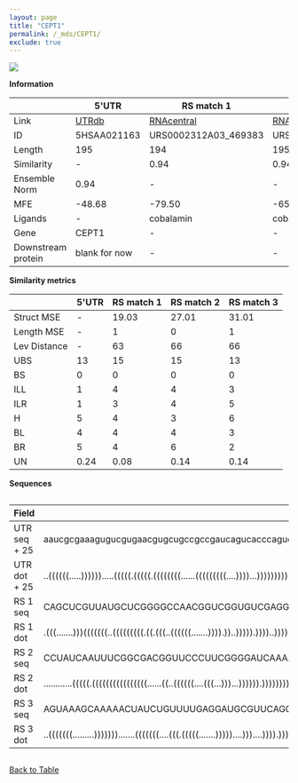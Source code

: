 ```yaml
---
layout: page
title: "CEPT1"
permalink: /_mds/CEPT1/
exclude: true
---
```




![](../../alns_9.28.22/aln_5HSAA021163_0.986.png?raw=true)


**Information**

| | 5'UTR       | RS match 1   | RS match 2  | RS match 3 |
| ---- | ----------- | ----------- | ----------- | ----------- |
| Link | <a href="http://utrdb.ba.itb.cnr.it/getutr/5HSAA021163/1" target="_blank" rel="noopener noreferrer">UTRdb</a>   | <a href="https://rnacentral.org/rna/URS0002312A03/469383" target="_blank" rel="noopener noreferrer">RNAcentral</a>     |<a href="https://rnacentral.org/rna/URS000231794E/99158" target="_blank" rel="noopener noreferrer">RNAcentral</a>  | <a href="https://rnacentral.org/rna/URS0002314964/1629708" target="_blank" rel="noopener noreferrer">RNAcentral</a>   |
| ID | 5HSAA021163     | URS0002312A03_469383     | URS000231794E_99158     | URS0002314964_1629708     |
| Length | 195     |  194    | 195   |  194    |
| Similarity | - | 0.94 | 0.94 | 0.94 |
| Ensemble Norm | 0.94 | - | - | - |
| MFE | -48.68 | -79.50 | -65.81 | -50.23 |
| Ligands | - | cobalamin | cobalamin | cobalamin |
| Gene | CEPT1 | - | - | - |
| Downstream protein | blank for now    |    -    | -  | - |


**Similarity metrics**

| | 5'UTR       | RS match 1   | RS match 2  | RS match 3 |
| ---- | ----------- | ----------- | ----------- | ----------- |
| Struct MSE | - | 19.03 | 27.01 | 31.01 |
| Length MSE | - | 1 | 0 | 1 |
| Lev Distance | - | 63 | 66 | 66 |
| UBS| 13 | 15 | 15 | 13 |
| BS | 0 | 0 | 0 | 0 |
| ILL | 1 | 4 | 4 | 3 |
| ILR | 1 | 3 | 4 | 5 |
| H | 5 | 4 | 3 | 6 |
| BL | 4 | 4 | 4 | 3 |
| BR | 5 | 4 | 6 | 2 |
| UN | 0.24 | 0.08 | 0.14 | 0.14 |

**Sequences**


<div style="overflow-x:auto;">

<table>
<colgroup>
<col width="30%" />
<col width="70%" />
</colgroup>
<thead>
<tr class="header">
<th>Field</th>
<th>Description</th>
</tr>
</thead>
<tbody>
<tr>
<td markdown="span">UTR seq + 25 </td>
<td markdown="span"> aaucgcgaaagugucgugaacgugcugccgccgaucagucacccagucggcuggagucggaggcgauauuucuagggguguacuuguuggggucaggguaagcaccagccacaaaaaccuacaaaagaagggaaauuacugucuuuaaauauuaaaaaaaaacaagauccATGAGTGGGCATCGATCAACAAGGA </td>
</tr>
<tr>
<td markdown="span">UTR dot + 25  </td>
<td markdown="span"> ..((((((.....)))))).....(((((.(((((.((((((((......(((((((((....))))...)))))))))).))).))))))).)))(((........))).............(((((.((.......)).)))))...................((((.(((......))).))))........
</td>
</tr>


<tr>
<td markdown="span">RS 1 seq </td>
<td markdown="span"> CAGCUCGUUAUGCUCGGGGCCAACGGUCGGUGUCGAGGGAAGUCUGGUGCGAAUCCAGCGCGGUCCCGCCACUGUGACCGGGUUCACGCUCGCCGCAAGCCGAUGGCAAGCCACUGGGUCCUCCACUGCGGACCUGGGAAGGCGCGGCGAGUACGCCCGGGAGCCAGGAGACCUGACUCCGGCCAGCUGAGAAC
</td>
</tr>


<tr>
<td markdown="span">RS 1 dot </td>
<td markdown="span"> .(((.......)))(((((((..(((((((((.((.(((..((((((.......)))).))..))))).))))..)))))))))).))((((((((.............(((.((((((((........))))))))...)))))))))))...(((..((((.((((...)))).)))))))...........
</td>
</tr>


<tr>
<td markdown="span">RS 2 seq </td>
<td markdown="span"> CCUAUCAAUUUCGGCGACGGUUCCCUUCGGGGAUCAAAAGGGAAUGCGGUGCGAGGGUAACCCAAUGCCGCAGCUGUCCCCGCAACUGUAAACGGCGAGCCUUUCGUCAAUUUGCCACUGGGCUACUCAGCUCGGGAAGGCGUCAACAGGCGAUGACCCGUGAGCCAGGAGACCUGCCGUCAGUCGUGGUCACAC
</td>
</tr>


<tr>
<td markdown="span">RS 2 dot </td>
<td markdown="span"> ............(((((.((((((((((((((((......((..((((((....(((...)))...)))))).))))))))).))........)).)))))..))))).....(((.(((((((....)))))))...))).......(((.(((((...((((.((((...)))).).)))))))).)))....
</td>
</tr>


<tr>
<td markdown="span">RS 3 seq </td>
<td markdown="span"> AGUAAAGCAAAAACUAUCUGUUUUGAGGAUGCGUUCAGCAAACGGAACACGGUGCAAUUCCGUGACGGUCCCGCCGCUGUAACCGGGUUACAACCUGCAAGCCCAAGGAUGGGCAGCCACUGAUGCCACGGCAUCGGGAAGGCGCAAGGGGAAAAACCGGAAGUCAGAAGACGUGCCGAACGCCGACCAUGGAG
</td>
</tr>


<tr>
<td markdown="span">RS 3 dot </td>
<td markdown="span"> ..(((((((.........))))))).......(((((((....(((.(((((.......)))))....)))....)))).)))(((((....)))))...(((((....))))).(((.((((((......))))))...)))....((.(......(((..(((....)))...)))..).))..........
</td>
</tr>

</tbody>
</table>


</div>


[Back to Table](../../display)
